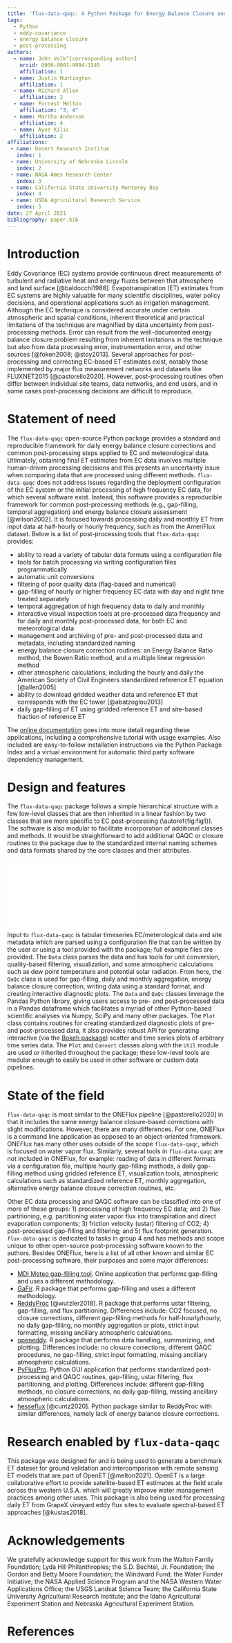 ```yaml
---
title: 'flux-data-qaqc: A Python Package for Energy Balance Closure and Post-Processing of Eddy Flux Data'
tags:
  - Python
  - eddy-covariance
  - energy balance closure
  - post-processing
authors:
  - name: John Volk^[corresponding author]
    orcid: 0000-0001-9994-1545
    affiliation: 1
  - name: Justin Huntington
    affiliation: 1
  - name: Richard Allen
    affiliation: 2
  - name: Forrest Melton
    affiliation: "3, 4"
  - name: Martha Anderson
    affiliation: 4
  - name: Ayse Kilic
    affiliation: 2
affiliations:
 - name: Desert Research Institue
   index: 1
 - name: University of Nebraska Lincoln
   index: 2
 - name: NASA Ames Research Center
   index: 3
 - name: California State University Monterey Bay
   index: 4
 - name: USDA Agricultural Research Service
   index: 5
date: 27 April 2021
bibliography: paper.bib
---
```


# Introduction

Eddy Covariance (EC) systems provide continuous direct measurements of turbulent and radiative heat and energy fluxes between that atmosphere and land surface [@baldocchi1988]. Evapotranspiration (ET) estimates from EC systems are highly valuable for many scientific disciplines, water policy decisions, and operational applications such as irrigation management. Although the EC technique is considered accurate under certain atmospheric and spatial conditions, inherent theoretical and practical limitations of the technique are magnified by data uncertainty from post-processing methods. Error can result from the well-documented energy balance closure problem resulting from inherent limitations in the technique but also from data processing error, instrumentation error, and other sources [@foken2008; @stoy2013]. Several approaches for post-processing and correcting EC-based  ET estimates exist, notably those implemented by major flux measurement networks and datasets like FLUXNET2015 [@pastorello2020]. However, post-processing routines often differ between individual site teams, data networks, and end users, and in some cases post-processing decisions are difficult to reproduce. 

# Statement of need

The ``flux-data-qaqc`` open-source Python package provides a standard and reproducible framework for daily energy balance closure corrections and common post-processing steps applied to EC and meteorological data. Ultimately, obtaining final ET estimates from EC data involves multiple human-driven processing decisions and this presents an uncertainty issue when comparing data that are processed using different methods. ``flux-data-qaqc`` does not address issues regarding the deployment configuration  of the EC system or the initial processing of high frequency EC data, for which several software exist. Instead, this software provides a reproducible framework for common post-processing methods (e.g., gap-filling, temporal aggregation) and energy balance closure assessment [@wilson2002]. It is focused towards processing daily and monthly ET from input data at  half-hourly or hourly frequency, such as from the AmeriFlux dataset. Below is a list of post-processing tools that ``flux-data-qaqc`` provides:

* ability to read a variety of tabular data formats using a configuration file
* tools for batch processing via writing configuration files programmatically
* automatic unit conversions
* filtering of poor quality data (flag-based and numerical)
* gap-filling of hourly or higher frequency EC data with day and night time treated separately 
* temporal aggregation of high frequency data to daily and monthly
* interactive visual inspection tools at pre-processed data frequency and for daily and monthly post-processed data, for both EC and meteorological data
* management and archiving of pre- and post-processed data and metadata, including standardized naming
* energy balance closure correction routines:  an Energy Balance Ratio method, the Bowen Ratio method, and a multiple linear regression method
* other atmospheric calculations, including the hourly and daily the American Society of Civil Engineers standardized reference ET equation [@allen2005]
* ability to download gridded weather data and reference ET that corresponds with the EC tower [@abatzoglou2013]
* daily gap-filling of ET using gridded reference ET and site-based fraction of reference ET 

The [online documentation](https://flux-data-qaqc.readthedocs.io/en/latest/index.html) goes into more detail regarding these applications, including a comprehensive  tutorial with usage examples. Also included are easy-to-follow installation instructions via the Python Package Index and a virtual environment for automatic third party software dependency management. 

# Design and features

The ``flux-data-qaqc`` package follows a simple hierarchical structure with a few low-level classes that are then inherited in a linear fashion by two classes that are more specific to EC post-processing (\autoref{fig:fig1}).  The software is also modular to facilitate incorporation of additional classes and methods. It would be straightforward to add additional QAQC or closure routines to the package due to the standardized internal naming schemes and data formats shared by the core classes and their attributes. 

![Diagram showing the relationship between software components, arrows signify the data flow pipeline and class inheritance, and green highlighted boxes indicate software whereas non-highlighted indicate input or output products of the software.\label{fig:fig1}](figure1.pdf)

Input to ``flux-data-qaqc`` is tabular timeseries EC/meterological data and site metadata which are parsed using a configuration file that can be written by the user or using a tool provided with the package; full example files are provided. The ``Data`` class parses the data and has tools for unit conversion, quality-based filtering, visualization, and some atmospheric calculations such as dew point temperature and potential solar radiation. From here, the ``QaQc`` class is used for gap-filling, daily and monthly aggregation, energy balance closure correction, writing data using a standard format, and creating interactive diagnostic plots. The ``Data`` and ``QaQc`` classes leverage the Pandas Python library, giving users access to pre- and post-processed data in a Pandas dataframe which facilitates a myriad of other Python-based scientific analyses via Numpy, SciPy and many other packages. The ``Plot`` class contains routines for creating standardized diagnostic plots of pre- and post-processed data, it also provides robust API for generating interactive (via the [Bokeh package](https://docs.bokeh.org/en/latest/index.html)) scatter and time series plots of arbitrary time series data. The ``Plot`` and ``Convert`` classes along with the ``Util`` module are used or inherited throughout the package; these low-level tools are modular enough to easily be used in other software or custom data pipelines. 

# State of the field 

``flux-data-qaqc`` is most similar to the ONEFlux pipeline [@pastorello2020] in that it includes the same energy balance closure-based corrections with slight modifications. However, there are many differences. For one, ONEFlux is a command line application as opposed to an object-oriented framework. ONEFlux has many other uses outside of the scope ``flux-data-qaqc``, which is focused on water vapor flux. Similarly, several tools in ``flux-data-qaqc`` are not included in ONEFlux, for example: reading of data in different formats via a configuration file, multiple hourly gap-filling methods, a daily gap-filling method using gridded reference ET, visualization tools, atmospheric calculations such as standardized reference ET, monthly aggregation, alternative energy balance closure correction routines, etc.

Other EC data processing and QAQC software can be classified into one of more of these groups: 1) processing of high frequency EC data; and 2) flux partitioning, e.g. partitioning water vapor flux into transpiration and direct evaporation components; 3) friction velocity (ustar) filtering of CO2; 4) post-processed gap-filling and filtering; and 5) flux footprint generation. ``flux-data-qaqc`` is dedicated to tasks in group 4 and has methods and scope unique to other open-source post-processing software known to the authors. Besides ONEFlux, here is a list of all other known and similar EC post-processing software, their purposes and some major differences:

* [MDI Meteo gap-filling tool](http://www.bgc-jena.mpg.de/~MDIwork/meteo/). Online application that performs gap-filling and uses a different methodology.
* [GaFir](https://www.bayceer.uni-bayreuth.de/mm/de/software/software/software_dl.php?id_obj=124194). R package that performs gap-filling and uses a different methodology.
* [ReddyProc](https://www.bgc-jena.mpg.de/bgi/index.php/Services/REddyProcWeb) [@wutzler2018]. R package that performs ustar filtering, gap-filling, and flux partitioning. Differences include: CO2 focused, no closure corrections, different gap-filling methods for half-hourly/hourly, no daily gap-filling, no monthly aggregation or plots, strict input formatting, missing ancillary atmospheric calculations. 
* [openeddy](https://github.com/lsigut/openeddy). R package that performs data handling, summarizing, and plotting. Differences include: no closure corrections, different QAQC procedures, no gap-filling, strict input formatting, missing ancillary atmospheric calculations.
* [PyFluxPro](https://github.com/OzFlux/PyFluxPro). Python GUI application that performs standardized post-processing and QAQC routines, gap-filling, ustar filtering, flux partitioning, and plotting. Differences include: different gap-filling methods, no closure corrections, no daily gap-filling, missing ancillary atmospheric calculations.
* [hesseflux](https://github.com/mcuntz/hesseflux) [@cuntz2020]. Python package similar to ReddyProc with similar differences, namely lack of energy balance closure corrections.

# Research enabled by ``flux-data-qaqc``

This package was designed for and is being used to generate a benchmark ET dataset for ground validation and intercomparison with remote sensing ET models that are part of OpenET [@melton2021]. OpenET is a large collaborative effort to provide satellite-based ET estimates at the field scale across the western U.S.A. which will greatly improve water management practices among other uses. This package is also being used for processing daily ET from GrapeX vineyard eddy flux sites to evaluate spectral-based ET approaches [@kustas2018].

# Acknowledgements

We gratefully acknowledge support for this work from the Walton Family Foundation; Lyda Hill Philanthropies; the S.D. Bechtel, Jr. Foundation; the Gordon and Betty Moore Foundation; the Windward Fund; the Water Funder Initiative; the NASA Applied Science Program and the NASA Western Water Applications Office; the USGS Landsat Science Team; the California State University Agricultural Research Institute; and the Idaho Agricultural Experiment Station and Nebraska Agricultural Experiment Station.

# References

